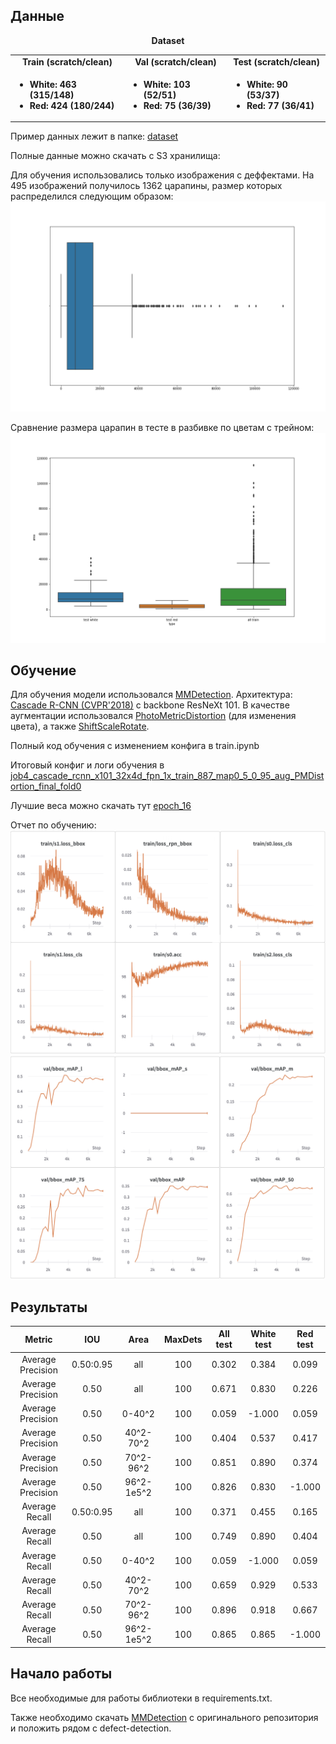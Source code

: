 ## Данные

<div align="center">
  <b>Dataset</b>
</div>
<table align="center">
  <tbody>
    <tr align="center" valign="bottom">
      <td>
        <b>Train (scratch/clean)</b>
      </td>
      <td>
        <b>Val (scratch/clean)</b>
      </td>
      <td>
        <b>Test (scratch/clean)</b>
      </td>
    </tr>
    <tr valign="top">
      <td>
        <ul>
            <li><b>White: 463 (315/148)</b></li>
            <li><b>Red: 424 (180/244)</b></li>
      </ul>
      </td>
      <td>
        <ul>
            <li><b>White: 103 (52/51)</b></li>
            <li><b>Red: 75 (36/39)</b></li>
        </ul>
      </td>
      <td>
        <ul>
            <li><b>White: 90 (53/37)</b></li>
            <li><b>Red: 77 (36/41)</b></li>
        </ul>
      </td>
    </tr>
  </tbody>
</table>

Пример данных  лежит в папке: <a href="https://github.com/karpovaknn/defect_detection/tree/main/dataset">dataset</a>

Полные данные можно скачать с S3 хранилища:

Для обучения использовались только изображения с деффектами. На 495 изображений получилось 1362 царапины, размер которых распределился следующим образом:
![alt text](https://github.com/karpovaknn/defect_detection/blob/main/data/train_distr.png?raw=true)

Сравнение размера царапин в тесте в разбивке по цветам с трейном:
![alt text](https://github.com/karpovaknn/defect_detection/blob/main/data/all_distr.png?raw=true)

## Обучение

Для обучения модели использовался <a href="https://github.com/open-mmlab/mmdetection">MMDetection</a>. 
Архитектура: <a href="https://github.com/open-mmlab/mmdetection/tree/master/configs/cascade_rcnn">Cascade R-CNN (CVPR'2018)</a> с backbone ResNeXt 101.
В качестве аугментации использовался <a href="https://mmdetection.readthedocs.io/en/latest/_modules/mmdet/datasets/pipelines/transforms.html#PhotoMetricDistortion">PhotoMetricDistortion</a> (для изменения цвета), а также <a href="https://vfdev-5-albumentations.readthedocs.io/en/docs_pytorch_fix/_modules/albumentations/augmentations/transforms.html#ShiftScaleRotate">ShiftScaleRotate</a>.

Полный код обучения с изменением конфига в train.ipynb

Итоговый конфиг и логи обучения в <a href="https://github.com/karpovaknn/defect_detection/tree/main/job4_cascade_rcnn_x101_32x4d_fpn_1x_train_887_map0_5_0_95_aug_PMDistortion_final_fold0">job4_cascade_rcnn_x101_32x4d_fpn_1x_train_887_map0_5_0_95_aug_PMDistortion_final_fold0</a> 

Лучшие веса можно скачать тут <a href="https://wandb.ai/karpovaknn/defect_detection/artifacts/model/models_files_cascade_rcnn_x101_32x4d_fpn_1x_train_887_map0_5_0_95_aug_PMDistortion_final_fold0_job4/1815f94ab8c660b8c55e/files">epoch_16</a> 

Отчет по обучению:
![alt text](https://github.com/karpovaknn/defect_detection/blob/main/report/train.png?raw=true)
![alt text](https://github.com/karpovaknn/defect_detection/blob/main/report/val.png?raw=true)

## Результаты

|  Metric  | IOU     | Area     | MaxDets        |   All test        |   White test        |   Red test        |
| :------: | :-----: | :------: | :------------: | :----: |:------------: | :----: |  
|  Average Precision   |  0.50:0.95    |   all    |      100          | 0.302  | 0.384  | 0.099 |
|  Average Precision   |  0.50    |   all    |      100               | 0.671  | 0.830  | 0.226 |
|  Average Precision   |  0.50    |   0-40^2    |      100            | 0.059  | -1.000 | 0.059 |
|  Average Precision   |  0.50    |   40^2-70^2    |      100         | 0.404  | 0.537  | 0.417 |
|  Average Precision   |  0.50    |   70^2-96^2    |      100         | 0.851  | 0.890  | 0.374 |
|  Average Precision   |  0.50    |   96^2-1e5^2   |      100         | 0.826  | 0.830  | -1.000 |
|  Average Recall      |  0.50:0.95    |   all    |      100          | 0.371  | 0.455  | 0.165 |
|  Average Recall      |  0.50    |   all    |      100               | 0.749  | 0.890  | 0.404 |
|  Average Recall      |  0.50    |   0-40^2    |      100            | 0.059  | -1.000 | 0.059 |
|  Average Recall      |  0.50    |   40^2-70^2    |      100         | 0.659  | 0.929  | 0.533 |
|  Average Recall      |  0.50    |   70^2-96^2    |      100         | 0.896  | 0.918  | 0.667 |
|  Average Recall      |  0.50    |   96^2-1e5^2   |      100         | 0.865  | 0.865  | -1.000 |

## Начало работы

Все необходимые для работы библиотеки в requirements.txt.

Также необходимо скачать <a href="https://github.com/open-mmlab/mmdetection">MMDetection</a> с оригинального репозитория и положить рядом с defect-detection.
